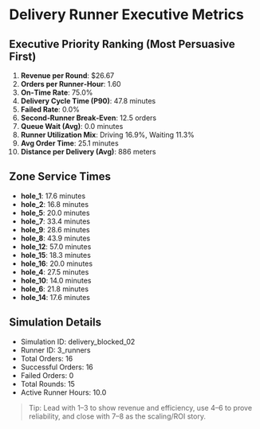 # Delivery Runner Executive Metrics

## Executive Priority Ranking (Most Persuasive First)
1. **Revenue per Round**: $26.67
2. **Orders per Runner‑Hour**: 1.60
3. **On‑Time Rate**: 75.0%
4. **Delivery Cycle Time (P90)**: 47.8 minutes
5. **Failed Rate**: 0.0%
6. **Second‑Runner Break‑Even**: 12.5 orders
7. **Queue Wait (Avg)**: 0.0 minutes
8. **Runner Utilization Mix**: Driving 16.9%, Waiting 11.3%
9. **Avg Order Time**: 25.1 minutes
10. **Distance per Delivery (Avg)**: 886 meters

## Zone Service Times
- **hole_1**: 17.6 minutes
- **hole_2**: 16.8 minutes
- **hole_5**: 20.0 minutes
- **hole_7**: 33.4 minutes
- **hole_9**: 28.6 minutes
- **hole_8**: 43.9 minutes
- **hole_12**: 57.0 minutes
- **hole_15**: 18.3 minutes
- **hole_16**: 20.0 minutes
- **hole_4**: 27.5 minutes
- **hole_10**: 14.0 minutes
- **hole_6**: 21.8 minutes
- **hole_14**: 17.6 minutes


## Simulation Details
- Simulation ID: delivery_blocked_02
- Runner ID: 3_runners
- Total Orders: 16
- Successful Orders: 16
- Failed Orders: 0
- Total Rounds: 15
- Active Runner Hours: 10.0

> Tip: Lead with 1–3 to show revenue and efficiency, use 4–6 to prove reliability, and close with 7–8 as the scaling/ROI story.
